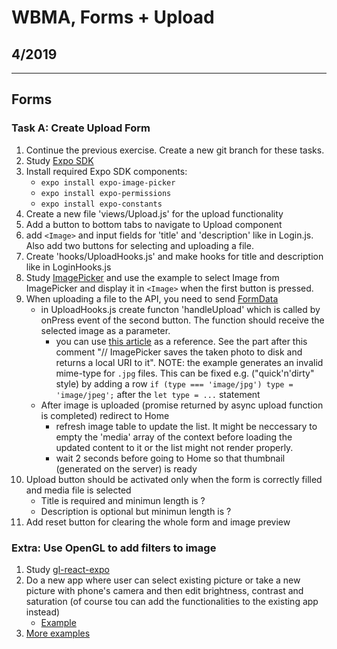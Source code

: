 # WBMA, Forms + Upload

## 4/2019

---

## Forms

### Task A: Create Upload Form

1. Continue the previous exercise. Create a new git branch for these tasks.
1. Study [Expo SDK](https://docs.expo.io/versions/v34.0.0/sdk/overview/)
1. Install required Expo SDK components:
   - `expo install expo-image-picker`
   - `expo install expo-permissions`
   - `expo install expo-constants`
1. Create a new file 'views/Upload.js' for the upload functionality
1. Add a button to bottom tabs to navigate to Upload component
1. add `<Image>` and input fields for 'title' and 'description' like in Login.js. Also add two buttons for selecting and uploading a file.
1. Create 'hooks/UploadHooks.js' and make hooks for title and description like in LoginHooks.js
1. Study [ImagePicker](https://docs.expo.io/versions/v34.0.0/sdk/imagepicker/) and use the example to select Image from ImagePicker and display it in `<Image>` when the first button is pressed.
1. When uploading a file to the API, you need to send [FormData](https://developer.mozilla.org/en-US/docs/Web/API/FormData/Using_FormData_Objects)
    - in UploadHooks.js create functon 'handleUpload' which is called by onPress event of the second button. The function should receive the selected image as a parameter.
       - you can use [this article](https://stackoverflow.com/questions/42521679/how-can-i-upload-a-photo-with-expo) as a reference. See the part after this comment "// ImagePicker saves the taken photo to disk and returns a local URI to it". NOTE: the example generates an invalid mime-type for `.jpg` files. This can be fixed e.g. ("quick'n'dirty" style) by adding a row `if (type === 'image/jpg') type = 'image/jpeg';` after the `let type = ...` statement
    - After image is uploaded (promise returned by async upload function is completed) redirect to Home
        - refresh image table to update the list. It might be neccessary to empty the 'media' array of the context before loading the updated content to it or the list might not render properly.
        - wait 2 seconds before going to Home so that thumbnail (generated on the server) is ready
1. Upload button should be activated only when the form is correctly filled and media file is selected
    - Title is required and minimun length is ?
    - Description is optional but minimun length is ?
1. Add reset button for clearing the whole form and image preview

### Extra: Use OpenGL to add filters to image

1. Study [gl-react-expo](https://www.npmjs.com/package/gl-react-expo)
1. Do a new app where user can select existing picture or take a new picture with phone's camera and then edit brightness, contrast and saturation (of course tou can add the functionalities to the existing app instead)
   - [Example](https://github.com/gre/gl-react/tree/master/examples/expo-gl-react-camera-effects)
1. [More examples](https://gl-react-cookbook.surge.sh/)
